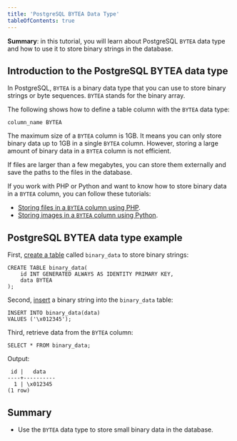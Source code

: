 ```yaml
---
title: 'PostgreSQL BYTEA Data Type'
tableOfContents: true
---
```


**Summary**: in this tutorial, you will learn about PostgreSQL `BYTEA` data type and how to use it to store binary strings in the database.

## Introduction to the PostgreSQL BYTEA data type

In PostgreSQL, `BYTEA` is a binary data type that you can use to store binary strings or byte sequences. `BYTEA` stands for the binary array.

The following shows how to define a table column with the `BYTEA` data type:

```
column_name BYTEA
```

The maximum size of a `BYTEA` column is 1GB. It means you can only store binary data up to 1GB in a single `BYTEA` column. However, storing a large amount of binary data in a `BYTEA` column is not efficient.

If files are larger than a few megabytes, you can store them externally and save the paths to the files in the database.

If you work with PHP or Python and want to know how to store binary data in a `BYTEA` column, you can follow these tutorials:

- [Storing files in a `BYTEA` column using PHP](https://www.postgresqltutorial.com/postgresql-php/postgresql-blob/).
- [Storing images in a `BYTEA` column using Python](https://www.postgresqltutorial.com/postgresql-python/blob/).

## PostgreSQL BYTEA data type example

First, [create a table](/docs/postgresql/postgresql-create-table) called `binary_data` to store binary strings:

```
CREATE TABLE binary_data(
    id INT GENERATED ALWAYS AS IDENTITY PRIMARY KEY,
    data BYTEA
);
```

Second, [insert](/docs/postgresql/postgresql-insert) a binary string into the `binary_data` table:

```
INSERT INTO binary_data(data)
VALUES ('\x012345');
```

Third, retrieve data from the `BYTEA` column:

```
SELECT * FROM binary_data;
```

Output:

```
 id |   data
----+----------
  1 | \x012345
(1 row)
```

## Summary

- Use the `BYTEA` data type to store small binary data in the database.
